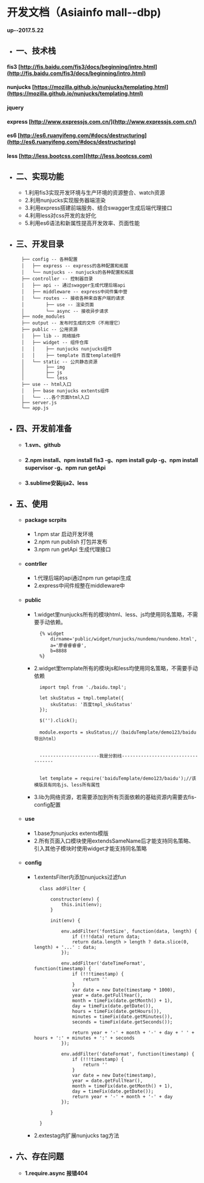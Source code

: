 # 开发文档（Asiainfo mall--dbp) 
#### up--2017.5.22

* ## 一、技术栈
#### fis3 [http://fis.baidu.com/fis3/docs/beginning/intro.html](http://fis.baidu.com/fis3/docs/beginning/intro.html)
#### nunjucks [https://mozilla.github.io/nunjucks/templating.html](https://mozilla.github.io/nunjucks/templating.html)
#### jquery 
#### express [http://www.expressjs.com.cn/](http://www.expressjs.com.cn/)
#### es6 [http://es6.ruanyifeng.com/#docs/destructuring](http://es6.ruanyifeng.com/#docs/destructuring)
#### less [http://less.bootcss.com](http://less.bootcss.com)
* ## 二、实现功能	
	* 1.利用fis3实现开发环境与生产环境的资源整合、watch资源
	* 2.利用nunjucks实现服务器端渲染
	* 3.利用express搭建前端服务、结合swagger生成后端代理接口
	* 4.利用less对css开发的友好化
	* 5.利用es6语法和新属性提高开发效率、页面性能

* ## 三、开发目录

		├── config -- 各种配置
		│   ├── express -- express的各种配置和拓展
		│   └── nunjucks -- nunjucks的各种配置和拓展
		├── controller -- 控制器目录
		│   ├── api -- 通过swagger生成代理后端api
		│   ├── middleware -- express中间件集中营
		│   └── routes -- 接收各种来自客户端的请求
		│        ├── use -- 渲染页面
		│        └── async -- 接收异步请求
		├── node_modules
		├── output -- 发布时生成的文件（不用理它）
		├── public -- 公用资源
		│   ├── lib -- 网络插件
		│   ├── widget -- 组件仓库
		│   │    ├── nunjucks nunjucks组件 
		│   │    ├── template 百度template组件 
		│   └── static -- 公共静态资源
		│        ├── img 
		│        ├── js
		│        └── less
		├── use -- html入口
		│   ├── base nunjucks extents组件
		│   └── ...各个页面html入口
		├── server.js
		└── app.js

* ## 四、开发前准备
	* #### 1.svn、github
	* #### 2.npm install、npm install fis3 -g、npm install gulp -g、npm install supervisor -g、npm run getApi
	* #### 3.sublime安装jija2、less
* ## 五、使用
	* #### package scrpits
		* 1.npm star 启动开发环境
		* 2.npm run publish 打包并发布
		* 3.npm run getApi 生成代理接口

	* #### contrller
		* 1.代理后端的api通过npm run getapi生成
		* 2.express中间件规整在middleware中
	* #### public
		* 1.widget里nunjucks所有的模块html、less、js均使用同名策略，不需要手动依赖。
				
				{% widget
        			dirname='public/widget/nunjucks/nundemo/nundemo.html',
        			a='廖睿睿睿睿',
        			b=8888
    			%}
    			
		* 2.widget里template所有的模块js和less均使用同名策略，不需要手动依赖
		
				import tmpl from './baidu.tmpl';

				let skuStatus = tmpl.template({
    				skuStatus: '百度tmpl_skuStatus'
				});
				
				$('').click();
				
				module.exports = skuStatus;//（baiduTemplate/demo123/baidu 导出html）
				
				
				----------------------我是分割线-----------------------------------
				
				
				let template = require('baiduTemplate/demo123/baidu');//该模版具有同名js、less所有属性

		* 3.lib为网络资源，若需要添加到所有页面依赖的基础资源内需要去fis-config配置
	* #### use
		* 1.base为nunjucks extents模版
		* 2.所有页面入口模块使用extendsSameName后才能支持同名策略、引入其他子模块时使用widget才能支持同名策略
	* #### config
		* 1.extentsFilter内添加nunjucks过滤fun
		
				class addFilter {

    				constructor(env) {
        				this.init(env);
    				}

    				init(env) {

        				env.addFilter('fontSize', function(data, length) {
            				if (!!!data) return data;
            				return data.length > length ? data.slice(0, length) + '...' : data;
        				});

        				env.addFilter('dateTimeFormat', function(timestamp) {
            				if (!!!timestamp) {
                				return ''
            				}
            				var date = new Date(timestamp * 1000),
                			year = date.getFullYear(),
                			month = timeFix(date.getMonth() + 1),
                			day = timeFix(date.getDate()),
                			hours = timeFix(date.getHours()),
                			minutes = timeFix(date.getMinutes()),
                			seconds = timeFix(date.getSeconds());

            				return year + '-' + month + '-' + day + ' ' + hours + ':' + minutes + ':' + seconds
        				});

        				env.addFilter('dateFormat', function(timestamp) {
            				if (!!!timestamp) {
                				return ''
            				}
            				var date = new Date(timestamp),
                			year = date.getFullYear(),
                			month = timeFix(date.getMonth() + 1),
                			day = timeFix(date.getDate());
            				return year + '-' + month + '-' + day
        				});

    				}

				}
				
		* 2.extestag内扩展nunjucks tag方法	 		
	
* ## 六、存在问题
	* #### 1.require.async 报错404








































